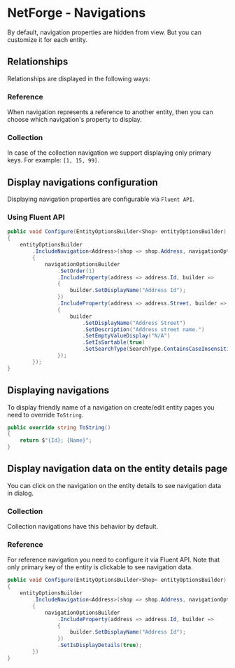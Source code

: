 # NetForge - Navigations

By default, navigation properties are hidden from view. But you can customize it for each entity.

## Relationships

Relationships are displayed in the following ways:

### Reference

When navigation represents a reference to another entity, then you can choose which navigation's property to display.

### Collection

In case of the collection navigation we support displaying only primary keys. For example: `[1, 15, 99]`.

## Display navigations configuration

Displaying navigation properties are configurable via `Fluent API`.

### Using Fluent API

```csharp
public void Configure(EntityOptionsBuilder<Shop> entityOptionsBuilder)
{
    entityOptionsBuilder
        .IncludeNavigation<Address>(shop => shop.Address, navigationOptionsBuilder =>
        {
            navigationOptionsBuilder
                .SetOrder(1)
                .IncludeProperty(address => address.Id, builder =>
                {
                    builder.SetDisplayName("Address Id");
                })
                .IncludeProperty(address => address.Street, builder =>
                {
                    builder
                        .SetDisplayName("Address Street")
                        .SetDescription("Address street name.")
                        .SetEmptyValueDisplay("N/A")
                        .SetIsSortable(true)
                        .SetSearchType(SearchType.ContainsCaseInsensitive);
                });
        });
}
```

## Displaying navigations

To display friendly name of a navigation on create/edit entity pages you need to override `ToString`.

```csharp
public override string ToString()
{
    return $"{Id}; {Name}";
}
```

## Display navigation data on the entity details page

You can click on the navigation on the entity details to see navigation data in dialog.

### Collection

Collection navigations have this behavior by default.

### Reference

For reference navigation you need to configure it via Fluent API. Note that only primary key of the entity is clickable to see navigation data.

```csharp
public void Configure(EntityOptionsBuilder<Shop> entityOptionsBuilder)
{
    entityOptionsBuilder
        .IncludeNavigation<Address>(shop => shop.Address, navigationOptionsBuilder =>
        {
            navigationOptionsBuilder
                .IncludeProperty(address => address.Id, builder =>
                {
                    builder.SetDisplayName("Address Id");
                })
                .SetIsDisplayDetails(true);
        })
}
```